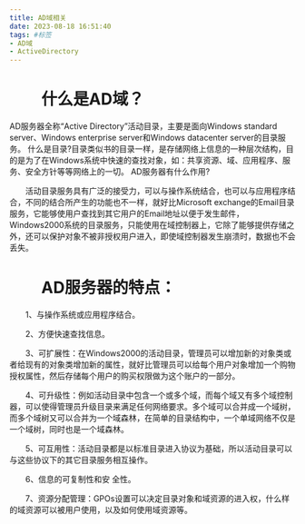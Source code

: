 ```yaml
---
title: AD域相关
date: 2023-08-18 16:51:40
tags: #标签
- AD域
- ActiveDirectory
---
```

　　什么是AD域？
===
AD服务器全称“Active Directory”活动目录，主要是面向Windows standard server、Windows enterprise server和Windows datacenter server的目录服务。
什么是目录?目录类似书的目录一样，是存储网络上信息的一种层次结构，目的是为了在Windows系统中快速的查找对象，如：共享资源、域、应用程序、服务、安全方针等等网络上的一切。
AD服务器有什么作用?

　　活动目录服务具有广泛的接受力，可以与操作系统结合，也可以与应用程序结合，不同的结合所产生的功能也不一样，就好比Microsoft exchange的Email目录服务，它能够使用户查找到其它用户的Email地址以便于发生邮件，Windows2000系统的目录服务，只能使用在域控制器上，它除了能够提供存储之外，还可以保护对象不被非授权用户进入，即使域控制器发生崩溃时，数据也不会丢失。

　　AD服务器的特点：
===
　　1、与操作系统或应用程序结合。

　　2、方便快速查找信息。

　　3、可扩展性：在Windows2000的活动目录，管理员可以增加新的对象类或者给现有的对象类增加新的属性，就好比管理员可以给每个用户对象增加一个购物授权属性，然后存储每个用户的购买权限做为这个账户的一部分。

　　4、可升级性：例如活动目录中包含一个或多个域，而每个域又有多个域控制器，可以使得管理员升级目录来满足任何网络要求。多个域可以合并成一个域树，而多个域树又可以合并为一个域森林，在简单的目录结构中，一个单域网络不仅是一个域树，同时也是一个域森林。

　　5、可互用性：活动目录都是以标准目录进入协议为基础，所以活动目录可以与这些协议下的其它目录服务相互操作。

　　6、信息的可复制性和安 全性。

　　7、资源分配管理：GPOs设置可以决定目录对象和域资源的进入权，什么样的域资源可以被用户使用，以及如何使用域资源等。

